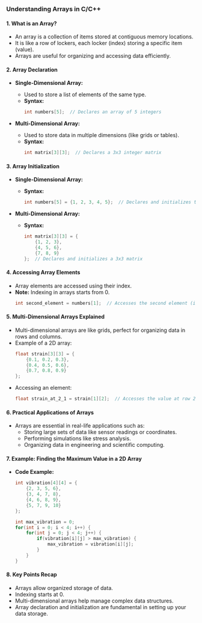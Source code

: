 
### **Understanding Arrays in C/C++**

#### **1. What is an Array?**
- An array is a collection of items stored at contiguous memory locations.
- It is like a row of lockers, each locker (index) storing a specific item (value).
- Arrays are useful for organizing and accessing data efficiently.

#### **2. Array Declaration**
- **Single-Dimensional Array:**
  - Used to store a list of elements of the same type.
  - **Syntax:**
    ```cpp
    int numbers[5];  // Declares an array of 5 integers
    ```

- **Multi-Dimensional Array:**
  - Used to store data in multiple dimensions (like grids or tables).
  - **Syntax:**
    ```cpp
    int matrix[3][3];  // Declares a 3x3 integer matrix
    ```

#### **3. Array Initialization**
- **Single-Dimensional Array:**
  - **Syntax:**
    ```cpp
    int numbers[5] = {1, 2, 3, 4, 5};  // Declares and initializes the array
    ```

- **Multi-Dimensional Array:**
  - **Syntax:**
    ```cpp
    int matrix[3][3] = { 
        {1, 2, 3}, 
        {4, 5, 6}, 
        {7, 8, 9} 
    };  // Declares and initializes a 3x3 matrix
    ```

#### **4. Accessing Array Elements**
- Array elements are accessed using their index.
- **Note:** Indexing in arrays starts from 0.
  ```cpp
  int second_element = numbers[1];  // Accesses the second element (index 1)
  ```

#### **5. Multi-Dimensional Arrays Explained**
- Multi-dimensional arrays are like grids, perfect for organizing data in rows and columns.
- Example of a 2D array:
  ```cpp
  float strain[3][3] = { 
      {0.1, 0.2, 0.3}, 
      {0.4, 0.5, 0.6}, 
      {0.7, 0.8, 0.9} 
  };
  ```
- Accessing an element:
  ```cpp
  float strain_at_2_1 = strain[1][2];  // Accesses the value at row 2, column 1
  ```

#### **6. Practical Applications of Arrays**
- Arrays are essential in real-life applications such as:
  - Storing large sets of data like sensor readings or coordinates.
  - Performing simulations like stress analysis.
  - Organizing data in engineering and scientific computing.

#### **7. Example: Finding the Maximum Value in a 2D Array**
- **Code Example:**
  ```cpp
  int vibration[4][4] = { 
      {2, 3, 5, 6}, 
      {3, 4, 7, 8}, 
      {4, 6, 8, 9}, 
      {5, 7, 9, 10} 
  };

  int max_vibration = 0;
  for(int i = 0; i < 4; i++) {
      for(int j = 0; j < 4; j++) {
          if(vibration[i][j] > max_vibration) {
              max_vibration = vibration[i][j];
          }
      }
  }
  ```

#### **8. Key Points Recap**
- Arrays allow organized storage of data.
- Indexing starts at 0.
- Multi-dimensional arrays help manage complex data structures.
- Array declaration and initialization are fundamental in setting up your data storage.
